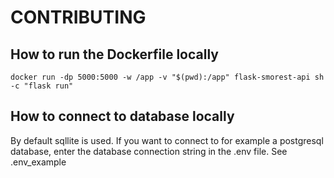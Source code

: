 # CONTRIBUTING

## How to run the Dockerfile locally

```shell
docker run -dp 5000:5000 -w /app -v "$(pwd):/app" flask-smorest-api sh -c "flask run"
```

## How to connect to database locally

By default sqllite is used.
If you want to connect to for example a postgresql database, enter the database connection string in the .env file.
See .env_example
